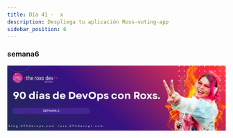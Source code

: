```yaml
---
title: Día 41 -  x
description: Despliega tu aplicación Roxs-voting-app
sidebar_position: 6
---
```


### semana6
![](../../static/images/banner/6.png)
